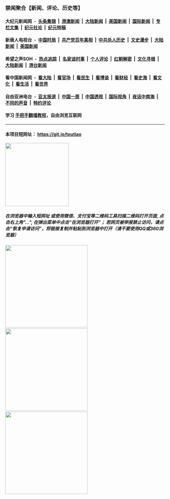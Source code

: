 ### 禁闻聚合【新闻、评论、历史等】

#### 大纪元新闻网 &nbsp;-&nbsp; [头条集锦](indexes/E头条集锦.md?t=02031922) &nbsp;|&nbsp; [港澳新闻](indexes/E港澳新闻.md?t=02031922)  &nbsp;|&nbsp; [大陆新闻](indexes/E大陆新闻.md?t=02031922) &nbsp;|&nbsp; [美国新闻](indexes/E美国新闻.md?t=02031922) &nbsp;|&nbsp; [国际新闻](indexes/E国际新闻.md?t=02031922) &nbsp;|&nbsp; [专栏文集](indexes/E专栏文集.md?t=02031922) &nbsp;|&nbsp; [纪元社论](indexes/E纪元社论.md?t=02031922) &nbsp;|&nbsp; [纪元特稿](indexes/E纪元特稿.md?t=02031922) 

#### 新唐人电视台 &nbsp;-&nbsp; [中国时局](indexes/N中国时局.md?t=02031922) &nbsp;|&nbsp; [共产党百年真相](indexes/N共产党百年真相.md?t=02031922) &nbsp;|&nbsp; [中共杀人历史](indexes/N中共杀人历史.md?t=02031922) &nbsp;|&nbsp; [文史漫步](indexes/N文史漫步.md?t=02031922) &nbsp;|&nbsp; [大陆新闻](indexes/N大陆新闻.md?t=02031922) &nbsp;|&nbsp; [美国新闻](indexes/N美国新闻.md?t=02031922)

#### 希望之声SOH &nbsp;-&nbsp; [热点追踪](indexes/H热点追踪.md?t=02031922) &nbsp;|&nbsp; [名家谈时事](indexes/H名家谈时事.md?t=02031922) &nbsp;|&nbsp; [个人评论](indexes/H个人评论.md?t=02031922)  &nbsp;|&nbsp; [红朝解密](indexes/H红朝解密.md?t=02031922) &nbsp;|&nbsp; [文化寻根](indexes/H文化寻根.md?t=02031922) &nbsp;|&nbsp; [大陆新闻](indexes/H大陆新闻.md?t=02031922) &nbsp;|&nbsp; [港台新闻](indexes/H港台新闻.md?t=02031922)

#### 看中国新闻网 &nbsp;-&nbsp; [看大陆](indexes/S看大陆.md?t=02031922) &nbsp;|&nbsp; [看官场](indexes/S看官场.md?t=02031922) &nbsp;|&nbsp; [看民生](indexes/S看民生.md?t=02031922)  &nbsp;|&nbsp; [看博谈](indexes/S看博谈.md?t=02031922) &nbsp;|&nbsp; [看财经](indexes/S看财经.md?t=02031922) &nbsp;|&nbsp; [看史海](indexes/S看史海.md?t=02031922) &nbsp;|&nbsp; [看文化](indexes/S看文化.md?t=02031922) &nbsp;|&nbsp; [看生活](indexes/S看生活.md?t=02031922) &nbsp;|&nbsp; [看世界](indexes/S看世界.md?t=02031922)

#### 自由亚洲电台 &nbsp;-&nbsp; [亚太报道](indexes/R亚太报道.md?t=02031922) &nbsp;|&nbsp; [中国一周](indexes/R中国一周.md?t=02031922) &nbsp;|&nbsp; [中国透视](indexes/R中国透视.md?t=02031922)  &nbsp;|&nbsp; [国际视角](indexes/R国际视角.md?t=02031922) &nbsp;|&nbsp; [夜话中南海](indexes/R夜话中南海.md?t=02031922) &nbsp;|&nbsp; [不同的声音](indexes/R不同的声音.md?t=02031922) &nbsp;|&nbsp; [特约评论](indexes/R特约评论.md?t=02031922)

#### 学习 [手把手翻墙教程](https://github.com/gfw-breaker/guides/wiki)，自由浏览互联网

----

#### 本项目短网址： https://git.io/toutiao
<img src="https://raw.githubusercontent.com/gfw-breaker/banned-news/master/scripts/img/qr.png" width="200px"/>  

##### 在浏览器中输入短网址 或使用微信、支付宝等二维码工具扫描二维码打开页面, 点击右上角"...", 在弹出菜单中点击“在浏览器打开”； 若网页被举报禁止访问，请点击“恢复申请访问”，将链接复制并粘贴到浏览器中打开（请不要使用QQ或360浏览器）

<img src="https://raw.githubusercontent.com/gfw-breaker/banned-news/master/scripts/img/1.png" width="260px"/> &nbsp; <img src="https://raw.githubusercontent.com/gfw-breaker/banned-news/master/scripts/img/2.png" width="260px"/> &nbsp; <img src="https://raw.githubusercontent.com/gfw-breaker/banned-news/master/scripts/img/3.png" width="260px"/>
